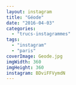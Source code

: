 ```yaml
---
layout: instagram
title: "Géode"
date: "2016-04-03"
categories: 
  - "trucs-instagrammes"
tags: 
  - "instagram"
  - "paris"
coverImage: Geode.jpg
imgWidth: 360
imgHeight: 360
instagram: BDviFFVymdN
---
```

